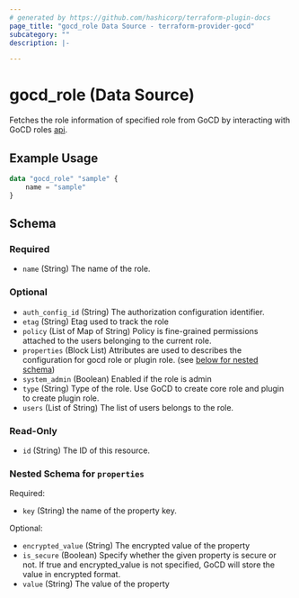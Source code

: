 ```yaml
---
# generated by https://github.com/hashicorp/terraform-plugin-docs
page_title: "gocd_role Data Source - terraform-provider-gocd"
subcategory: ""
description: |-

---
```


# gocd_role (Data Source)
Fetches the role information of specified role from GoCD by interacting with GoCD roles [api](https://api.gocd.org/current/#roles).

## Example Usage
```terraform
data "gocd_role" "sample" {
    name = "sample"
}
```


<!-- schema generated by tfplugindocs -->
## Schema

### Required

- `name` (String) The name of the role.

### Optional

- `auth_config_id` (String) The authorization configuration identifier.
- `etag` (String) Etag used to track the role
- `policy` (List of Map of String) Policy is fine-grained permissions attached to the users belonging to the current role.
- `properties` (Block List) Attributes are used to describes the configuration for gocd role or plugin role. (see [below for nested schema](#nestedblock--properties))
- `system_admin` (Boolean) Enabled if the role is admin
- `type` (String) Type of the role. Use GoCD to create core role and plugin to create plugin role.
- `users` (List of String) The list of users belongs to the role.

### Read-Only

- `id` (String) The ID of this resource.

<a id="nestedblock--properties"></a>
### Nested Schema for `properties`

Required:

- `key` (String) the name of the property key.

Optional:

- `encrypted_value` (String) The encrypted value of the property
- `is_secure` (Boolean) Specify whether the given property is secure or not. If true and encrypted_value is not specified, GoCD will store the value in encrypted format.
- `value` (String) The value of the property


